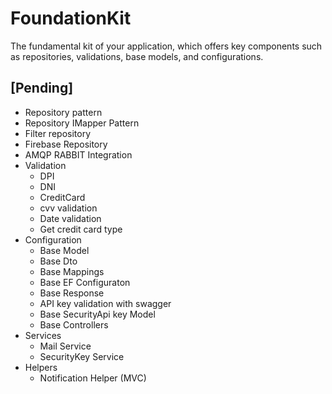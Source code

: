 # FoundationKit
The fundamental kit of your application, which offers key components such as repositories, validations, base models, and configurations.


## [Pending]
 - Repository pattern
 - Repository IMapper Pattern
 - Filter repository
 - Firebase Repository
 - AMQP RABBIT Integration
 - Validation
    - DPI
    - DNI
    - CreditCard
    - cvv validation
    - Date validation
    - Get credit card type
 - Configuration
    - Base Model
    - Base Dto
    - Base Mappings
    - Base EF Configuraton
    - Base Response
    - API key validation with swagger
    - Base SecurityApi key Model
    - Base Controllers
 - Services
   - Mail Service
   - SecurityKey Service
- Helpers
  - Notification Helper (MVC)  
